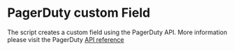 # PagerDuty custom Field

The script creates a custom field using the PagerDuty API. More information please visit the PagerDuty [API reference](https://developer.pagerduty.com/api-reference/2131f556073c4-create-a-field)
